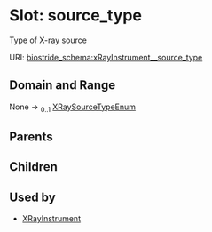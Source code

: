 
# Slot: source_type

Type of X-ray source

URI: [biostride_schema:xRayInstrument__source_type](https://w3id.org/biostride/schema/xRayInstrument__source_type)


## Domain and Range

None &#8594;  <sub>0..1</sub> [XRaySourceTypeEnum](XRaySourceTypeEnum.md)

## Parents


## Children


## Used by

 * [XRayInstrument](XRayInstrument.md)
